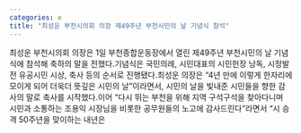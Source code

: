 ```yaml
---
categories: e
title: "최성운 부천시의회 의장 제49주년 부천시민의 날 기념식 참석"
---
```

최성운 부천시의회 의장은 1일 부천종합운동장에서 열린 제49주년 부천시민의 날 기념식에 참석해 축하의 말을 전했다.기념식은 국민의례, 시민대표의 시민헌장 낭독, 시정발전 유공시민 시상, 축사 등의 순서로 진행됐다.최성운 의장은 “4년 만에 이렇게 한자리에 모이게 되어 더욱더 뜻깊은 시민의 날”이라면서, 시민의 날을 빛내준 시민들을 향한 감사의 말로 축사를 시작했다.이어 “다시 뛰는 부천을 위해 지역 구석구석을 찾아다니며 시민과 소통하는 조용익 시장님을 비롯한 공무원들의 노고에 감사드린다”라면서 “시 승격 50주년을 맞이하는 내년은